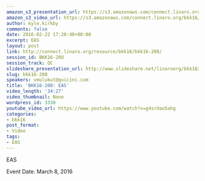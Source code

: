 ```yaml
---
amazon_s3_presentation_url: https://s3.amazonaws.com/connect.linaro.org/bkk16/Presentations/Tuesday/BKK16-208.pdf
amazon_s3_video_url: https://s3.amazonaws.com/connect.linaro.org/bkk16/Videos/Tuesday/BKK16-208%20EAS.mp4
author: kyle.kirkby
comments: false
date: 2016-02-22 17:20:40+00:00
excerpt: EAS
layout: post
link: http://connect.linaro.org/resource/bkk16/bkk16-208/
session_id: BKK16-208
session_track: QC
slideshare_presentation_url: http://www.slideshare.net/linaroorg/bkk16208-eas
slug: bkk16-208
speakers: vmulukut@quicinc.com
title: 'BKK16-208: EAS'
video_length: '34:27'
video_thumbnail: None
wordpress_id: 3330
youtube_video_url: https://www.youtube.com/watch?v=g4srUao5ahg
categories:
- bkk16
post_format:
- Video
tags:
- EAS
---
```


EAS

Event Date: March 8, 2016
